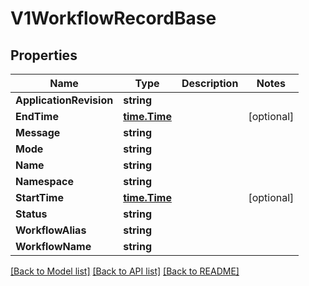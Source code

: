 # V1WorkflowRecordBase

## Properties

Name | Type | Description | Notes
------------ | ------------- | ------------- | -------------
**ApplicationRevision** | **string** |  | 
**EndTime** | [**time.Time**](time.Time.md) |  | [optional] 
**Message** | **string** |  | 
**Mode** | **string** |  | 
**Name** | **string** |  | 
**Namespace** | **string** |  | 
**StartTime** | [**time.Time**](time.Time.md) |  | [optional] 
**Status** | **string** |  | 
**WorkflowAlias** | **string** |  | 
**WorkflowName** | **string** |  | 

[[Back to Model list]](../README.md#documentation-for-models) [[Back to API list]](../README.md#documentation-for-api-endpoints) [[Back to README]](../README.md)


